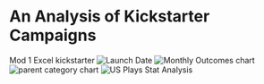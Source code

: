 # An Analysis of Kickstarter Campaigns
Mod 1 Excel kickstarter
![Launch Date](https://user-images.githubusercontent.com/103381098/162637449-030e9b41-3da0-4520-ac7d-06ac18310848.png)
![Monthly Outcomes chart](https://user-images.githubusercontent.com/103381098/162637450-de74c30b-9a7e-421d-9c64-3b2fa4c5c756.png)
![parent category chart](https://user-images.githubusercontent.com/103381098/162637451-c61837a9-a5c7-42ee-aee1-9f4df0d13995.png)
![US Plays Stat Analysis](https://user-images.githubusercontent.com/103381098/162637452-2eb3cfe4-cb75-474b-afc3-349b7afeecdc.png)
